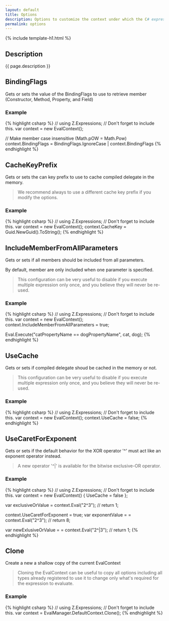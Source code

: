 ```yaml
---
layout: default
title: Options
description: Options to customize the context under which the C# expression is compiled.
permalink: options
---
```


{% include template-h1.html %}

## Description
{{ page.description }}

## BindingFlags
Gets or sets the value of the BindingFlags to use to retrieve member (Constructor, Method, Property, and Field)

### Example
{% highlight csharp %}
// using Z.Expressions; // Don't forget to include this.
var context = new EvalContext();

// Make member case insensitive (Math.pOW = Math.Pow)
context.BindingFlags = BindingFlags.IgnoreCase | context.BindingFlags
{% endhighlight %}

## CacheKeyPrefix
Gets or sets the can key prefix to use to cache compiled delegate in the memory.

> We recommend always to use a different cache key prefix if you modify the options.

### Example
{% highlight csharp %}
// using Z.Expressions; // Don't forget to include this.
var context = new EvalContext();
context.CacheKey = Guid.NewGuid().ToString();
{% endhighlight %}

## IncludeMemberFromAllParameters
Gets or sets if all members should be included from all parameters.

By default, member are only included when one parameter is specified.

> This configuration can be very useful to disable if you execute multiple expression only once, and you believe they will never be re-used.

### Example
{% highlight csharp %}
// using Z.Expressions; // Don't forget to include this.
var context = new EvalContext();
context.IncludeMemberFromAllParameters = true;

Eval.Execute<bool>("catPropertyName == dogPropertyName", cat, dog);
{% endhighlight %}

## UseCache
Gets or sets if compiled delegate shoud be cached in the memory or not. 

> This configuration can be very useful to disable if you execute multiple expression only once, and you believe they will never be re-used.

### Example
{% highlight csharp %}
// using Z.Expressions; // Don't forget to include this.
var context = new EvalContext();
context.UseCache = false;
{% endhighlight %}

## UseCaretForExponent
Gets or sets if the default behavior for the XOR operator '^' must act like an exponent operator instead.

> A new operator '^|' is available for the bitwise exclusive-OR operator.

### Example
{% highlight csharp %}
// using Z.Expressions; // Don't forget to include this.
var context = new EvalContext() { UseCache = false };

var exclusiveOrValue = context.Eval("2^3"); // return 1;

context.UseCaretForExponent = true;
var exponentValue = = context.Eval("2^3"); // return 8;

var newExlusiveOrValue = = context.Eval("2^|3"); // return 1;
{% endhighlight %}

## Clone
Create a new a shallow copy of the current EvalContext

> Cloning the EvalContext can be useful to copy all options including all types already registered to use it to change only what's required for the expression to evaluate.

### Example
{% highlight csharp %}
// using Z.Expressions; // Don't forget to include this.
var context = EvalManager.DefaultContext.Clone();
{% endhighlight %}

